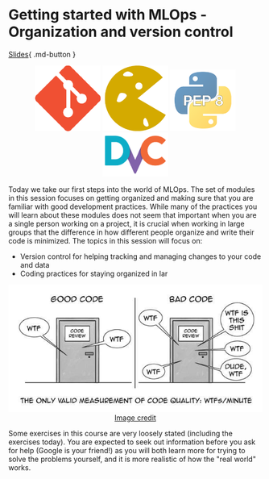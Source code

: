 # Getting started with MLOps - Organization and version control

[Slides](../../slides/What%20is%20MLOps.pdf){ .md-button }

<p align="center">
  <img src="../figures/icons/git.png" width="130">
  <img src="../figures/icons/cookiecutter.png" width="130">
  <img src="../figures/icons/pep8.png" width="130">
  <img src="../figures/icons/dvc.png" width="130">
</p>

Today we take our first steps into the world of MLOps. The set of modules in this session focuses on getting organized
and making sure that you are familiar with good development practices. While many of the practices you will learn about
these modules does not seem that important when you are a single person working on a project, it is crucial when
working in large groups that the difference in how different people organize and write their code is minimized.
The topics in this session will focus on:

* Version control for helping tracking and managing changes to your code and data
* Coding practices for staying organized in lar

<p align="center">
  <img src="../figures/wtf.jpeg" width="700">
  <br>
  <a href="https://the-tech-lead.com/2020/07/19/good-code-bad-code/"> Image credit </a>
</p>

Some exercises in this course are very loosely stated (including the exercises today). You are expected to seek out
information before you ask for help (Google is your friend!) as you will both learn more for trying to solve the
problems yourself, and it is more realistic of how the "real world" works.
